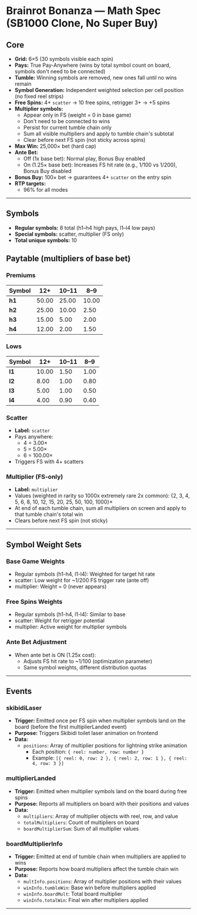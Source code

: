 # Brainrot Bonanza — Math Spec (SB1000 Clone, No Super Buy)

## Core
- **Grid:** 6×5 (30 symbols visible each spin)
- **Pays:** True Pay-Anywhere (wins by total symbol count on board, symbols don't need to be connected)
- **Tumble:** Winning symbols are removed, new ones fall until no wins remain
- **Symbol Generation:** Independent weighted selection per cell position (no fixed reel strips)
- **Free Spins:** 4+ `scatter` → 10 free spins, retrigger 3+ → +5 spins
- **Multiplier symbols:**
  - Appear only in FS (weight = 0 in base game)
  - Don't need to be connected to wins
  - Persist for current tumble chain only
  - Sum all visible multipliers and apply to tumble chain's subtotal
  - Clear before next FS spin (not sticky across spins)
- **Max Win:** 25,000× bet (hard cap)
- **Ante Bet:**
  - Off (1x base bet): Normal play, Bonus Buy enabled
  - On (1.25× base bet): Increases FS hit rate (e.g., 1/100 vs 1/200), Bonus Buy disabled
- **Bonus Buy:** 100× bet → guarantees 4+ `scatter` on the entry spin
- **RTP targets:**
  - 96% for all modes

---

## Symbols
- **Regular symbols:** 8 total (h1–h4 high pays, l1–l4 low pays)
- **Special symbols:** scatter, multiplier (FS only)
- **Total unique symbols:** 10

## Paytable (multipliers of base bet)

### Premiums
| Symbol | 12+ | 10–11 | 8–9 |
|--------|-----|-------|-----|
| **h1** | 50.00 | 25.00 | 10.00 |
| **h2** | 25.00 | 10.00 | 2.50 |
| **h3** | 15.00 | 5.00  | 2.00 |
| **h4** | 12.00 | 2.00  | 1.50 |

### Lows
| Symbol | 12+ | 10–11 | 8–9 |
|--------|-----|-------|-----|
| **l1** | 10.00 | 1.50 | 1.00 |
| **l2** | 8.00  | 1.00 | 0.80 |
| **l3** | 5.00  | 1.00 | 0.50 |
| **l4** | 4.00  | 0.90 | 0.40 |

### Scatter
- **Label:** `scatter`  
- Pays anywhere:  
  - 4 = 3.00×  
  - 5 = 5.00×  
  - 6 = 100.00×  
- Triggers FS with 4+ scatters  

### Multiplier (FS-only)
- **Label:** `multiplier`
- Values (weighted in rarity so 1000x extremely rare 2x common): {2, 3, 4, 5, 6, 8, 10, 12, 15, 20, 25, 50, 100, 1000}×
- At end of each tumble chain, sum all multipliers on screen and apply to that tumble chain's total win
- Clears before next FS spin (not sticky)

---

## Symbol Weight Sets

### Base Game Weights
- Regular symbols (h1-h4, l1-l4): Weighted for target hit rate
- scatter: Low weight for ~1/200 FS trigger rate (ante off)
- multiplier: Weight = 0 (never appears)

### Free Spins Weights
- Regular symbols (h1-h4, l1-l4): Similar to base
- scatter: Weight for retrigger potential
- multiplier: Active weight for multiplier symbols

### Ante Bet Adjustment
- When ante bet is ON (1.25x cost):
  - Adjusts FS hit rate to ~1/100 (optimization parameter)
  - Same symbol weights, different distribution quotas

---

## Events

### skibidiLaser
- **Trigger:** Emitted once per FS spin when multiplier symbols land on the board (before the first multiplierLanded event)
- **Purpose:** Triggers Skibidi toilet laser animation on frontend
- **Data:**
  - `positions`: Array of multiplier positions for lightning strike animation
    - Each position: `{ reel: number, row: number }`
    - Example: `[{ reel: 0, row: 2 }, { reel: 2, row: 1 }, { reel: 4, row: 3 }]`

### multiplierLanded
- **Trigger:** Emitted when multiplier symbols land on the board during free spins
- **Purpose:** Reports all multipliers on board with their positions and values
- **Data:**
  - `multipliers`: Array of multiplier objects with reel, row, and value
  - `totalMultipliers`: Count of multipliers on board
  - `boardMultiplierSum`: Sum of all multiplier values

### boardMultiplierInfo
- **Trigger:** Emitted at end of tumble chain when multipliers are applied to wins
- **Purpose:** Reports how board multipliers affect the tumble chain win
- **Data:**
  - `multInfo.positions`: Array of multiplier positions with their values
  - `winInfo.tumbleWin`: Base win before multipliers applied
  - `winInfo.boardMult`: Total board multiplier
  - `winInfo.totalWin`: Final win after multipliers applied

---

